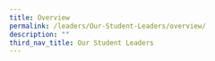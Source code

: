 ```yaml
---
title: Overview
permalink: /leaders/Our-Student-Leaders/overview/
description: ""
third_nav_title: Our Student Leaders
---
```

